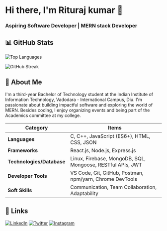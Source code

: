 # Hi there, I'm Rituraj kumar 👋
### Aspiring Software Developer | MERN stack Developer

## 📊 GitHub Stats
<!-- ![Your Name's GitHub stats](https://github-readme-stats.vercel.app/api?username=nitinkoberoii&show_icons=true&theme=radical) -->

![Top Languages](https://github-readme-stats.vercel.app/api/top-langs/?username=nitinkoberoii&layout=compact&theme=radical)

![GitHub Streak](https://github-readme-streak-stats.herokuapp.com/?user=nitinkoberoii&theme=radical)

<!-- ![GitHub Trophies](https://github-profile-trophy.vercel.app/?username=nitinkoberoii&theme=radical) -->

## 📖 About Me
I'm a third-year Bachelor of Technology student at the Indian Institute of Information Technology, Vadodara - International Campus, Diu. I'm passionate about building impactful software and exploring the world of MERN. Besides coding, I enjoy organizing events and being part of the Academics committee at my college.

| **Category**         | **Items**                                                                                   |
|----------------------|--------------------------------------------------------------------------------------------|
| **Languages**        | C, C++, JavaScript (ES6+), HTML, CSS, JSON                                                |
| **Frameworks**       | React.js, Node.js, Express.js                                                             |
| **Technologies/Database** | Linux, Firebase, MongoDB, SQL, Mongoose, RESTful APIs, JWT                             |
| **Developer Tools**  | VS Code, Git, GitHub, Postman, npm/yarn, Chrome DevTools                                  |
| **Soft Skills**      | Communication, Team Collaboration, Adaptability                                           |



<!-- ## Featured Projects
### [DiscussIt](https://github.com/nitinkoberoii/DiscussIt)
DiscussIt is a responsive reddit clone built on my journey to learn full stack App-Development using Flutter and Firebase.

### [Zoom Clone](https://github.com/nitinkoberoii/Zoom-Clone)
Zoom-Clone is a clone built on my journey to learn full stack App-Development using Flutter and Firebase. -->

## 🔗 Links

[![LinkedIn](https://img.shields.io/badge/LinkedIn-0077B5?style=for-the-badge&logo=linkedin&logoColor=white)](http://www.linkedin.com/in/rituraj-kumar-0268b132a)
[![Twitter](https://img.shields.io/badge/Twitter-1DA1F2?style=for-the-badge&logo=twitter&logoColor=white)]()
[![Instagram](https://img.shields.io/badge/Instagram-E4405F?style=for-the-badge&logo=instagram&logoColor=white)](https://www.instagram.com/rituraj_1603?igsh=Zml6NjdleXBmd2gz)


<!---
nitinkoberoii/nitinkoberoii is a ✨ special ✨ repository because its README.md (this file) appears on your GitHub profile.
You can click the Preview link to take a look at your changes.
--->
